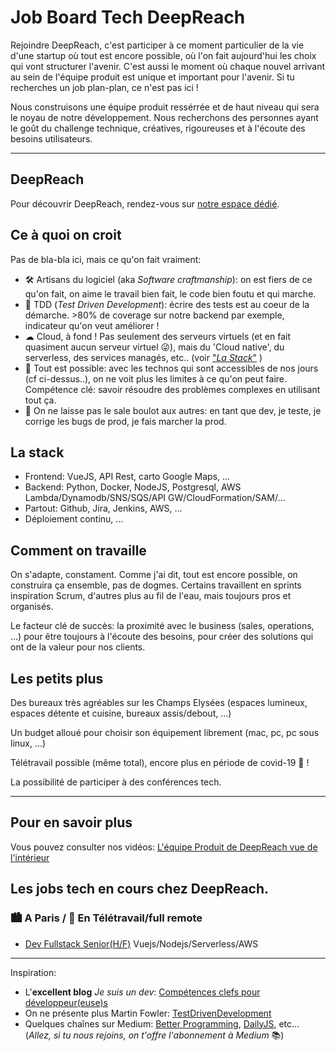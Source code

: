 # Job Board Tech DeepReach

Rejoindre DeepReach, c'est participer à ce moment particulier de la vie d'une startup où tout est encore possible, où l'on fait aujourd'hui les choix qui vont structurer l'avenir. C'est aussi le moment où chaque nouvel arrivant au sein  de l'équipe produit est unique et important pour l'avenir. Si tu recherches un job plan-plan, ce n'est pas ici !

Nous construisons une équipe produit ressérrée et de haut niveau qui sera le noyau de notre développement. Nous recherchons des personnes ayant le goût du challenge technique, créatives, rigoureuses et à l'écoute des besoins utilisateurs.

---

## DeepReach

Pour découvrir DeepReach, rendez-vous sur [notre espace dédié](https://www.welcometothejungle.com/fr/companies/deepreach).

## Ce à quoi on croit

Pas de bla-bla ici, mais ce qu'on fait vraiment:

- 🛠 Artisans du logiciel (aka _Software craftmanship_): on est fiers de ce qu'on fait, on aime le travail bien fait, le code bien foutu et qui marche.
- 🔬 TDD (_Test Driven Development_): écrire des tests est au coeur de la démarche. >80% de coverage sur notre backend par exemple, indicateur qu'on veut améliorer !
- ☁ Cloud, à fond ! Pas seulement des serveurs virtuels (et en fait quasiment aucun serveur virtuel 😜), mais du 'Cloud native', du serverless, des services managés, etc.. (voir ["_La Stack_"](#La-Stack) )
- 🚀 Tout est possible: avec les technos qui sont accessibles de nos jours (cf ci-dessus..), on ne voit plus les limites à ce qu'on peut faire. Compétence clé: savoir résoudre des problèmes complexes en utilisant tout ça.
- 💩 On ne laisse pas le sale boulot aux autres: en tant que dev, je teste, je corrige les bugs de prod, je fais marcher la prod.

## La stack

- Frontend: VueJS, API Rest, carto Google Maps, ...
- Backend: Python, Docker, NodeJS, Postgresql, AWS Lambda/Dynamodb/SNS/SQS/API GW/CloudFormation/SAM/...
- Partout: Github, Jira, Jenkins, AWS, ...
- Déploiement continu, ...

## Comment on travaille

On s'adapte, constament. Comme j'ai dit, tout est encore possible, on construira ça ensemble, pas de dogmes. Certains travaillent en sprints inspiration Scrum, d'autres plus au fil de l'eau, mais toujours pros et organisés.

Le facteur clé de succès: la proximité avec le business (sales, operations, ...) pour être toujours à l'écoute des besoins, pour créer des solutions qui ont de la valeur pour nos clients.

## Les petits plus

Des bureaux très agréables sur les Champs Elysées (espaces lumineux, espaces détente et cuisine, bureaux assis/debout, ...)

Un budget alloué pour choisir son équipement librement (mac, pc, pc sous linux, ...)

Télétravail possible (même total), encore plus en période de covid-19 🦟 !

La possibilité de participer à des conférences tech.

---

## Pour en savoir plus

Vous pouvez consulter nos vidéos: [L'équipe Produit de DeepReach vue de l'intérieur](https://youtube.com/playlist?list=PLhY-fFeYdFlrZ9TEnhnnEKbifl9wWAgTT)

## Les jobs tech en cours chez DeepReach.

### 🏙 A Paris / 🏡 En Télétravail/full remote

- [Dev Fullstack Senior(H/F)](Dev-Fullstack-Senior.md) Vuejs/Nodejs/Serverless/AWS

---

Inspiration:

- L'**excellent blog** _Je suis un dev_: [Compétences clefs pour développeur(euse)s](https://www.jesuisundev.com/competences-clefs-pour-developpeurs/)
- On ne présente plus Martin Fowler: [TestDrivenDevelopment](https://martinfowler.com/bliki/TestDrivenDevelopment.html)
- Quelques chaînes sur Medium: [Better Programming](https://medium.com/better-programming), [DailyJS](https://medium.com/dailyjs), etc... (_Allez, si tu nous rejoins, on t'offre l'abonnement à Medium_ 📚)
